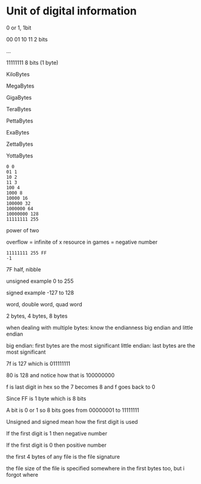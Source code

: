 # Unit of digital information
0 or 1, 1bit

00 01 10 11 2 bits

...

11111111 8 bits (1 byte)

KiloBytes

MegaBytes

GigaBytes

TeraBytes

PettaBytes

ExaBytes

ZettaBytes

YottaBytes

```
0 0
01 1
10 2
11 3
100 4
1000 8
10000 16
100000 32
1000000 64
10000000 128
11111111 255
```

power of two

overflow = infinite of x resource in games = negative number

```
11111111 255 FF
-1
```

7F half, nibble

unsigned example 0 to 255

signed example -127 to 128

word, double word, quad word

2 bytes, 4 bytes, 8 bytes

when dealing with multiple bytes: know the endianness
big endian and little endian

big endian: first bytes are the most significant
little endian: last bytes are the most significant

7f is 127 which is 011111111

80 is 128 and notice how that is 100000000

f is last digit in hex so the 7 becomes 8 and f goes back to 0

Since FF is 1 byte which is 8 bits

A bit is 0 or 1 so 8 bits goes from 00000001 to 11111111

Unsigned and signed mean how the first digit is used

If the first digit is 1 then negative number

If the first digit is 0 then positive number


the first 4 bytes of any file is the file signature

the file size of the file is specified somewhere in the first bytes too, but i forgot where
